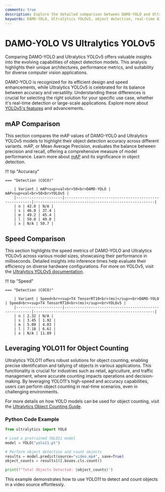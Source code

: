 ```yaml
---
comments: true
description: Explore the detailed comparison between DAMO-YOLO and Ultralytics YOLOv5, two leading models in object detection and real-time AI. Discover their performance, efficiency, and applications in computer vision and edge AI scenarios.
keywords: DAMO-YOLO, Ultralytics YOLOv5, object detection, real-time AI, edge AI, computer vision, Ultralytics, AI models comparison
---
```


# DAMO-YOLO VS Ultralytics YOLOv5

Comparing DAMO-YOLO and Ultralytics YOLOv5 offers valuable insights into the evolving capabilities of object detection models. This analysis highlights their unique architectures, performance metrics, and suitability for diverse computer vision applications.

DAMO-YOLO is recognized for its efficient design and speed enhancements, while Ultralytics YOLOv5 is celebrated for its balance between accuracy and versatility. Understanding these differences is crucial for selecting the right solution for your specific use case, whether it's real-time detection or large-scale applications. Explore more about [YOLOv5's features](https://docs.ultralytics.com/models/yolov5/) and advancements.

## mAP Comparison

This section compares the mAP values of DAMO-YOLO and Ultralytics YOLOv5 models to highlight their object detection accuracy across different variants. mAP, or Mean Average Precision, evaluates the balance between precision and recall, offering a comprehensive measure of model performance. Learn more about [mAP](https://www.ultralytics.com/glossary/mean-average-precision-map) and its significance in object detection.

!!! tip "Accuracy"

    === "Detection (COCO)"

    	| Variant | mAP<sup>val<br>50<br>DAMO-YOLO | mAP<sup>val<br>50<br>YOLOv5 |
    	|---------------------|-------------------------------------------------------|-------------------------------------------------------|
    	| n | 42.0 | N/A |
    	| s | 46.0 | 37.4 |
    	| m | 49.2 | 45.4 |
    	| l | 50.8 | 49.0 |
    	| x | N/A | 50.7 |


## Speed Comparison

This section highlights the speed metrics of DAMO-YOLO and Ultralytics YOLOv5 across various model sizes, showcasing their performance in milliseconds. Detailed insights into inference times help evaluate their efficiency on diverse hardware configurations. For more on YOLOv5, visit the [Ultralytics YOLOv5 documentation](https://docs.ultralytics.com/models/yolov5/).

!!! tip "Speed"

    === "Detection (COCO)"

    	| Variant | Speed<br><sup>T4 TensorRT10<br>(ms)</sup><br>DAMO-YOLO | Speed<br><sup>T4 TensorRT10<br>(ms)</sup><br>YOLOv5 |
    	|---------------------|-------------------------------------------------------|-------------------------------------------------------|
    	| n | 2.32 | N/A |
    	| s | 3.45 | 1.92 |
    	| m | 5.09 | 4.03 |
    	| l | 7.18 | 6.61 |
    	| x | N/A | 11.89 |

## Leveraging YOLO11 for Object Counting

Ultralytics YOLO11 offers robust solutions for object counting, enabling precise identification and tallying of objects in various applications. This functionality is crucial for industries such as retail, agriculture, and traffic management, where accurate counting impacts operations and decision-making. By leveraging YOLO11's high-speed and accuracy capabilities, users can perform object counting in real-time scenarios, even in challenging environments.

For more details on how YOLO models can be used for object counting, visit the [Ultralytics Object Counting Guide](https://docs.ultralytics.com/guides/object-counting/).

### Python Code Example

```python
from ultralytics import YOLO

# Load a pretrained YOLO11 model
model = YOLO("yolo11.pt")

# Perform object detection and count objects
results = model.predict(source="video.mp4", save=True)
object_counts = results[0].boxes.cls.count()

print(f"Total Objects Detected: {object_counts}")
```

This example demonstrates how to use YOLO11 to detect and count objects in a video source effortlessly.
